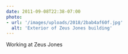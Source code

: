 ```yaml
---
date: 2011-09-08T22:38-07:00
photo:
- url: '/images/uploads/2018/2bab4af60f.jpg'
  alt: 'Exterior of Zeus Jones building'
---
```

Working at Zeus Jones
